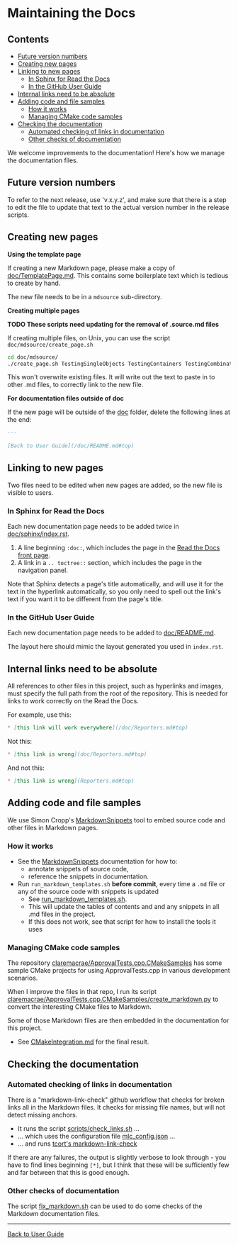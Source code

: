 <a id="top"></a>

# Maintaining the Docs

<!-- toc -->
## Contents

  * [Future version numbers](#future-version-numbers)
  * [Creating new pages](#creating-new-pages)
  * [Linking to new pages](#linking-to-new-pages)
    * [In Sphinx for Read the Docs](#in-sphinx-for-read-the-docs)
    * [In the GitHub User Guide](#in-the-github-user-guide)
  * [Internal links need to be absolute](#internal-links-need-to-be-absolute)
  * [Adding code and file samples](#adding-code-and-file-samples)
    * [How it works](#how-it-works)
    * [Managing CMake code samples](#managing-cmake-code-samples)
  * [Checking the documentation](#checking-the-documentation)
    * [Automated checking of links in documentation](#automated-checking-of-links-in-documentation)
    * [Other checks of documentation](#other-checks-of-documentation)<!-- endToc -->

We welcome improvements to the documentation! Here's how we manage the documentation files. 

## Future version numbers

To refer to the next release, use 'v.x.y.z', and make sure that there is a step to edit the file to update that text to the actual version number in the release scripts.

## Creating new pages

**Using the template page**

If creating a new Markdown page, please make a copy of [doc/TemplatePage.md](https://raw.githubusercontent.com/approvals/ApprovalTests.cpp/master/doc/TemplatePage.md#top).
This contains some boilerplate text which is tedious to create by hand.

The new file needs to be in a `mdsource` sub-directory.

**Creating multiple pages**

**TODO These scripts need updating for the removal of .source.md files**

If creating multiple files, on Unix, you can use the script `doc/mdsource/create_page.sh`

```bash
cd doc/mdsource/
./create_page.sh TestingSingleObjects TestingContainers TestingCombinations
```

This won't overwrite existing files.
It will write out the text to paste in to other .md files, to correctly link to the new file. 

**For documentation files outside of doc**

If the new page will be outside of the [doc](/doc/) folder, delete the following lines at the end:

```md
---
   
[Back to User Guide](/doc/README.md#top)
```

## Linking to new pages

Two files need to be edited when new pages are added, so the new file is visible to users.

### In Sphinx for Read the Docs

Each new documentation page needs to be added twice in [doc/sphinx/index.rst](/doc/sphinx/index.rst).

1. A line beginning `:doc:`, which includes the page in the [Read the Docs front page](https://approvaltestscpp.readthedocs.io/en/latest/).
2. A link in a `.. toctree::` section, which includes the page in the navigation panel.

Note that Sphinx detects a page's title automatically, and will use it for the text in the hyperlink automatically, so you only need to spell out the link's text if you want it to be different from the page's title.

### In the GitHub User Guide

Each new documentation page needs to be added to [doc/README.md](/doc/README.md#top).

The layout here should mimic the layout generated you used in `index.rst`.

## Internal links need to be absolute 

All references to other files in this project, such as hyperlinks and images, must specify the full path from the root of the repository. This is needed for links to work correctly on the Read the Docs.

For example, use this:

```md
* [this link will work everywhere](/doc/Reporters.md#top)
```

Not this:

```md
* [this link is wrong](doc/Reporters.md#top)
```

And not this:

```md
* [this link is wrong](Reporters.md#top)
```

## Adding code and file samples

We use Simon Cropp's [MarkdownSnippets](https://github.com/SimonCropp/MarkdownSnippets) tool to embed source code and other files in Markdown pages.

### How it works

* See the [MarkdownSnippets](https://github.com/SimonCropp/MarkdownSnippets) documentation for how to:
    * annotate snippets of source code, 
    * reference the snippets in documentation.
* Run  `run_markdown_templates.sh` **before commit**, every time a `.md` file or any of the source code with snippets is updated
    * See [run_markdown_templates.sh](/run_markdown_templates.sh).
    * This will update the tables of contents and and any snippets in all .md files in the project.
    * If this does not work, see that script for how to install the tools it uses

### Managing CMake code samples

The repository [claremacrae/ApprovalTests.cpp.CMakeSamples](https://github.com/claremacrae/ApprovalTests.cpp.CMakeSamples) has some sample CMake projects for using ApprovalTests.cpp in various development scenarios.

When I improve the files in that repo, I run its script [claremacrae/ApprovalTests.cpp.CMakeSamples/create_markdown.py](https://github.com/claremacrae/ApprovalTests.cpp.CMakeSamples/blob/master/create_markdown.py) to convert the interesting CMake files to Markdown.

Some of those Markdown files are then embedded in the documentation for this project.

* See [CMakeIntegration.md](/doc/CMakeIntegration.md#top) for the final result.

## Checking the documentation

### Automated checking of links in documentation

There is a "markdown-link-check" github workflow that checks for broken links all in the Markdown files. It checks for missing file names, but will not detect missing anchors.

* It runs the script [scripts/check_links.sh](/scripts/check_links.sh) ...
* ... which uses the configuration file [mlc_config.json](/mlc_config.json) ...
* ... and runs [tcort's markdown-link-check](https://github.com/tcort/markdown-link-check)

If there are any failures, the output is slightly verbose to look through - you have to find lines beginning `[*]`, but I think that these will be sufficiently few and far between that this is good enough.

### Other checks of documentation

The script [fix_markdown.sh](/fix_markdown.sh) can be used to do some checks of the Markdown documentation files.

---

[Back to User Guide](/doc/README.md#top)
